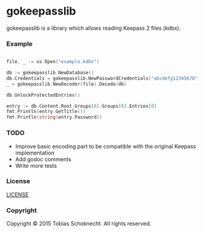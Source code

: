 gokeepasslib
============

gokeepasslib is a library which allows reading Keepass 2 files (kdbx).

### Example

```go

file, _ := os.Open("example.kdbx")

db := gokeepasslib.NewDatabase()
db.Credentials = gokeepasslib.NewPasswordCredentials("abcdefg12345678")
_ = gokeepasslib.NewDecoder(file).Decode(db)

db.UnlockProtectedEntries()

entry := db.Content.Root.Groups[0].Groups[0].Entries[0]
fmt.Println(entry.GetTitle())
fmt.Println(string(entry.Password))

```

### TODO

* Improve basic encoding part to be compatible with the original Keepass implementation
* Add godoc comments
* Write more tests

### License
[LICENSE](LICENSE.md)

### Copyright
Copyright &copy; 2015 Tobias Schoknecht. All rights reserved.